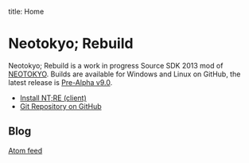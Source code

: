 title: Home

# Neotokyo; Rebuild
Neotokyo; Rebuild is a work in progress Source SDK 2013 mod of
[NEOTOKYO](https://store.steampowered.com/app/244630/NEOTOKYO/).
Builds are available for Windows and Linux on GitHub, the latest release is [Pre-Alpha v9.0](https://github.com/NeotokyoRebuild/neo/releases/tag/v9.0-prealpha).

* [Install NT;RE (client)](/guide/install/)
* [Git Repository on GitHub](https://github.com/NeotokyoRebuild/neo)

## Blog
[Atom feed](/atom.xml)

